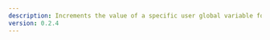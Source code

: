 ```yaml
---
description: Increments the value of a specific user global variable for all Trovo users
version: 0.2.4
---
```

